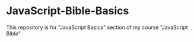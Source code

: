 # JavaScript-Bible-Basics

This repository is for "JavaScript Basics" section of my course "JavaScript Bible"
